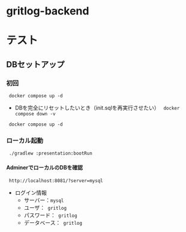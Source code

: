 # gritlog-backend



# テスト
## DBセットアップ

### 初回
` docker compose up -d`

- DBを完全にリセットしたいとき（init.sqlを再実行させたい）
` docker compose down -v`

` docker compose up -d` 

### ローカル起動

` ./gradlew :presentation:bootRun`

#### AdminerでローカルのDBを確認

` http://localhost:8081/?server=mysql`

- ログイン情報
  - サーバー：` mysql `
  - ユーザ：` gritlog`
  - パスワード：` gritlog`
  - データベース：` gritlog`